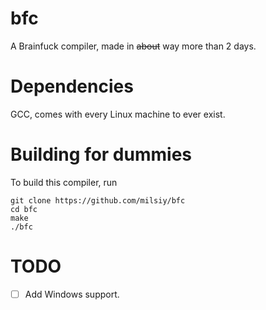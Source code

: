 # bfc
A Brainfuck compiler, made in ~~about~~ way more than 2 days.

# Dependencies
GCC, comes with every Linux machine to ever exist.

# Building for dummies
To build this compiler, run
```
git clone https://github.com/milsiy/bfc
cd bfc
make
./bfc
```

# TODO
- [ ] Add Windows support.
